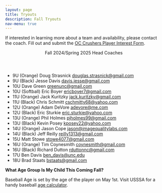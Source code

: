 ```yaml
---
layout: page
title: Tryouts
description: Fall Tryouts
nav-menu: true
---
```


<!-- Main -->
<div id="main">

<div class="content">
<div class="inner">

<p>
If interested in learning more about a team and availability, please contact the coach.  Fill out and submit the <a target="_blank" href="https://tinyurl.com/keepcrushin">OC Crushers Player Interest Form</a>.
</p>

<header class="major">
Fall 2024/Spring 2025 Head Coaches
</header>
<ul>
<li>9U (Orange) Doug Strasnick <a href="mailto:douglas.strasnick@gmail.com">douglas.strasnick@gmail.com</a></li>
<li>9U (Black) Jesse Davis <a href="mailto:davis.jesse@gmail.com">davis.jesse@gmail.com</a></li>
<li>10U Dave Green <a href="mailto:greenunc@gmail.com">greenunc@gmail.com</a></li>
<li>10U (Softball) Eric Boyer <a href="mailto:ericboyer7@gmail.com">ericboyer7@gmail.com</a></li>
<li>11U (Orange) Jack Kuritzky <a href="mailto:jack.kuritzky@gmail.com">jack.kuritzky@gmail.com</a></li>
<li>11U (Black) Chris Schmitt <a href="mailto:cschmitty68@yahoo.com">cschmitty68@yahoo.com</a></li>
<li>12U (Orange) Adam DeVore <a href="mailto:adevore@me.com">adevore@me.com</a></li>
<li>12U (Black) Eric Sturkie <a href="mailto:eric.sturkie@yahoo.com">eric.sturkie@yahoo.com</a></li>
<li>13U (Orange) Phil Holmes <a href="mailto:pjholmes99@gmail.com">pjholmes99@gmail.com</a></li>
<li>13U (Black) Kevin Posey <a href="mailto:kposey22@yahoo.com">kposey22@yahoo.com</a></li>
<li>14U (Orange) Jason Cope <a href="mailto:jason@imagequalitylabs.com">jason@imagequalitylabs.com</a></li>
<li>14U (Black) Jeff Reilly <a href="mailto:reilly1313@gmail.com">reilly1313@gmail.com</a></li>
<li>15U Matt Stowe <a href="mailto:stowe4077@gmail.com">stowe4077@gmail.com</a></li>
<li>16U (Orange) Tim Coynesmith <a href="mailto:coynesmith@gmail.com">coynesmith@gmail.com</a></li>
<li>16U (Black) Richard Dutton <a href="mailto:rduttonnc@gmail.com">rduttonnc@gmail.com</a></li>
<li>17U Ben Davis <a href="mailto:ben_davis@unc.edu">ben_davis@unc.edu</a></li>
<li>18U Brad Staats <a href="mailto:bstaats@gmail.com">bstaats@gmail.com</a></li>
</ul>

<p><strong>What Age Group Is My Child This Coming Fall?</strong></p>
<p>Baseball Age is set by the age of the player on May 1st. Visit USSSA for a handy baseball <a target="_blank" href="http://www.usssa.com/baseball/AgeCalculator/">age calculator</a>.</p>
</div>

</div>

